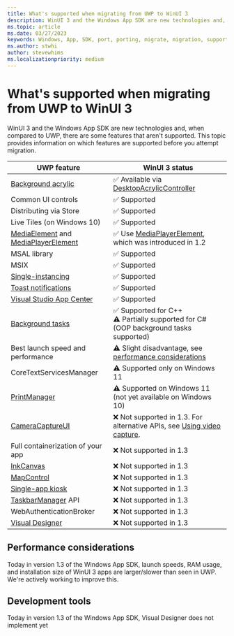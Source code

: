 ```yaml
---
title: What's supported when migrating from UWP to WinUI 3
description: WinUI 3 and the Windows App SDK are new technologies and, when compared to UWP, there are some features that aren't supported. This topic provides information on which features are supported before you attempt migration.
ms.topic: article
ms.date: 03/27/2023
keywords: Windows, App, SDK, port, porting, migrate, migration, support
ms.author: stwhi
author: stevewhims
ms.localizationpriority: medium
---
```


# What's supported when migrating from UWP to WinUI 3

WinUI 3 and the Windows App SDK are new technologies and, when compared to UWP, there are some features that aren't supported. This topic provides information on which features are supported before you attempt migration.

| UWP feature | WinUI 3 status |
| - | - |
| [Background acrylic](guides/winui3.md#acrylicbrushbackgroundsource-property) | ✅ Available via [DesktopAcrylicController](/windows/windows-app-sdk/api/winrt/microsoft.ui.composition.systembackdrops.desktopacryliccontroller) |
| Common UI controls | ✅ Supported |
| Distributing via Store | ✅ Supported |
| Live Tiles (on Windows 10) | ✅ Supported |
| [MediaElement](/uwp/api/windows.ui.xaml.controls.mediaelement) and [MediaPlayerElement](/uwp/api/windows.ui.xaml.controls.mediaplayerelement) | ✅ Use [MediaPlayerElement](/windows/windows-app-sdk/api/winrt/microsoft.ui.xaml.controls.mediaplayerelement), which was introduced in 1.2 |
| MSAL library | ✅ Supported |
| MSIX | ✅ Supported |
| [Single-instancing](guides/applifecycle.md#single-instanced-apps) | ✅ Supported |
| [Toast notifications](guides/toast-notifications.md) | ✅ Supported |
| [Visual Studio App Center](https://appcenter.ms/) | ✅ Supported |
| [Background tasks](/windows/uwp/launch-resume/create-and-register-a-winmain-background-task) | ✅ Supported for C++ <br> ⚠️ Partially supported for C# (OOP background tasks supported)|
| Best launch speed and performance | ⚠️ Slight disadvantage, see [performance considerations](#performance-considerations) |
| CoreTextServicesManager | ⚠️ Supported only on Windows 11 |
| [PrintManager](https://portal.productboard.com/winappsdk/1-windows-app-sdk/c/50-support-printmanager-api) | ⚠️ Supported on Windows 11 (not yet available on Windows 10) |
| [CameraCaptureUI](https://portal.productboard.com/winappsdk/1-windows-app-sdk/c/49-support-cameracaptureui) | ❌ Not supported in 1.3. For alternative APIs, see [Using video capture](/windows/win32/multimedia/using-video-capture). |
| Full containerization of your app | ❌ Not supported in 1.3 |
| [InkCanvas](https://portal.productboard.com/winappsdk/1-windows-app-sdk/c/31-inking-controls) | ❌ Not supported in 1.3 |
| [MapControl](https://portal.productboard.com/winappsdk/1-windows-app-sdk/c/27-map-control) | ❌ Not supported in 1.3 |
| [Single-app kiosk](https://portal.productboard.com/winappsdk/1-windows-app-sdk/c/62-support-single-app-kiosk) | ❌ Not supported in 1.3 |
| [TaskbarManager](/uwp/api/windows.ui.shell.taskbarmanager) API | ❌ Not supported in 1.3 |
| WebAuthenticationBroker | ❌ Not supported in 1.3 |
| [Visual Designer](https://learn.microsoft.com/en-us/visualstudio/xaml-tools/creating-a-ui-by-using-xaml-designer-in-visual-studio?view=vs-2022) | ❌ Not supported in 1.3 |

## Performance considerations

Today in version 1.3 of the Windows App SDK, launch speeds, RAM usage, and installation size of WinUI 3 apps are larger/slower than seen in UWP. We're actively working to improve this.

## Development tools

Today in version 1.3 of the Windows App SDK, Visual Designer does not implement yet
